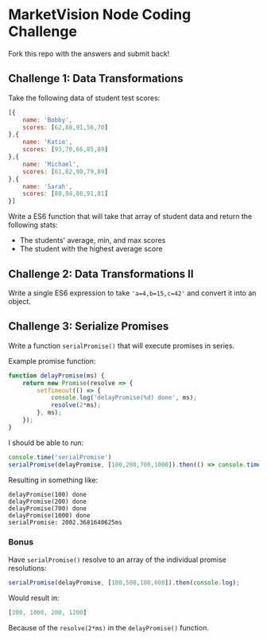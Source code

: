 # MarketVision Node Coding Challenge

Fork this repo with the answers and submit back!

## Challenge 1: Data Transformations

Take the following data of student test scores:

```js
[{
    name: 'Bobby',
    scores: [62,88,91,56,70]
},{
    name: 'Katie',
    scores: [93,70,66,85,89]
},{
    name: 'Michael',
    scores: [61,82,90,79,89]
},{
    name: 'Sarah',
    scores: [80,94,86,91,81]
}]
```

Write a ES6 function that will take that array of student data and return the following stats:
- The students' average, min, and max scores
- The student with the highest average score

## Challenge 2: Data Transformations II

Write a single ES6 expression to take `'a=4,b=15,c=42'` and convert it into an object.

## Challenge 3: Serialize Promises

Write a function `serialPromise()` that will execute promises in series.

Example promise function:
```js
function delayPromise(ms) {
    return new Promise(resolve => {
        setTimeout(() => {
            console.log('delayPromise(%d) done', ms);
            resolve(2*ms);
        }, ms);
    });
}
```
I should be able to run:

```js
console.time('serialPromise')
serialPromise(delayPromise, [100,200,700,1000]).then(() => console.timeEnd('serialPromise'));
```
Resulting in something like:
```
delayPromise(100) done
delayPromise(200) done
delayPromise(700) done
delayPromise(1000) done
serialPromise: 2002.3681640625ms
```

### Bonus
Have `serialPromise()` resolve to an array of the individual promise resolutions:

```js
serialPromise(delayPromise, [100,500,100,600]).then(console.log);
```

Would result in:
```js
[200, 1000, 200, 1200]
```

Because of the `resolve(2*ms)` in the `delayPromise()` function.
